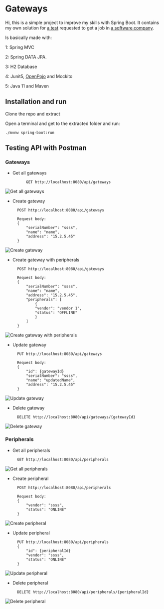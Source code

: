 # Gateways
Hi, this is a simple project to improve my skills with Spring Boot.
It contains my own solution for [a test](TEST.md) requested to get a job in [a software company](https://www.musala.com/).

Is basically made with:

1: Spring MVC

2: Spring DATA JPA.

3: H2 Database

4: Junit5, [OpenPojo](https://github.com/OpenPojo/openpojo) and Mockito

5: Java 11 and Maven 


## Installation and run
Clone the repo and extract

Open a terminal and get to the extracted folder and run:

    ./mvnw spring-boot:run

## Testing API with Postman

### Gateways

- Get all gateways

            GET http://localhost:8080/api/gateways

![Get all gateways](/docs/get_gateways.png)

- Create gateway

        POST http://localhost:8080/api/gateways

        Request body:
        {
            "serialNumber": "ssss",
            "name": "name",
            "address": "15.2.5.45"
        }

![Create gateway](/docs/post_gateways.png)

- Create gateway with peripherals

        POST http://localhost:8080/api/gateways

        Request body:
        {
            "serialNumber": "ssss",
            "name": "name",
            "address": "15.2.5.45",
            "peripherals": [
                {
                "vendor": "vendor 1",
                "status": "OFFLINE"
                }
            ]
        }

![Create gateway with peripherals](/docs/post_gateways_with_peripherals.png)


- Update gateway

        PUT http://localhost:8080/api/gateways

        Request body:
        {
            "id": {gatewayId}
            "serialNumber": "ssss",
            "name": "updatedName",
            "address": "15.2.5.45"
        }

![Update gateway](/docs/put_gateways.png)

- Delete gateway

        DELETE http://localhost:8080/api/gateways/{gatewayId}

![Delete gateway](/docs/delete_gateways.png)



### Peripherals
- Get all peripherals

        GET http://localhost:8080/api/peripherals

![Get all peripherals](/docs/get_peripherals.png)

- Create peripheral

        POST http://localhost:8080/api/peripherals

        Request body:
        {
            "vendor": "ssss",
            "status": "ONLINE"
        }

![Create peripheral](/docs/post_peripherals.png)

- Update peripheral

        PUT http://localhost:8080/api/peripherals
        {
            "id": {peripheralId} 
            "vendor": "ssss",
            "status": "ONLINE"
        }

![Update peripheral](/docs/put_peripherals.png)


- Delete peripheral

        DELETE http://localhost:8080/api/peripherals/{peripheralId}

![Delete peripheral](/docs/delete_peripherals.png)
